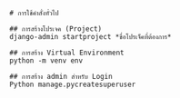       # การใช้คำสั่งทั่วไป

      ## การสร้างโปรเจค (Project)
      django-admin startproject *ขื่อโปรเจ็คที่ต้องการ*

      ## การสร้าง Virtual Environment
      python -m venv env

      ## การสร้าง admin สำหรับ Login
      Python manage.pycreatesuperuser
 
